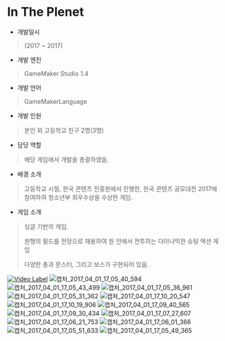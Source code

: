 # In The Plenet

- 개발일시
> (2017 ~ 2017)
- 개발 엔진
> GameMaker Studio 1.4
- 개발 언어
> GameMakerLanguage
- 개발 인원
> 본인 외 고등학교 친구 2명(3명)
- 담당 역할
> 해당 게임에서 개발을 총괄하였음.
- 배경 소개
> 고등학교 시절, 한국 콘텐츠 진흥원에서 진행한, 한국 콘텐츠 공모대전 2017에 참여하여 청소년부 최우수상을 수상한 게임. 
>
- 게임 소개
> 싱글 기반의 게임.
>
> 원형의 필드를 전장으로 채용하여 원 안에서 전투하는 다이나믹한 슈팅 액션 게임
>
> 다양한 총과 몬스터, 그리고 보스가 구현되어 있음.
> 
[![Video Label](http://img.youtube.com/vi/KK9MUdIqjfg/0.jpg)](https://youtu.be/KK9MUdIqjfg)
![캡처_2017_04_01_17_05_40_594](https://github.com/dipper1002/dipper1002/assets/42773970/4f1bb9ed-8212-4791-b13a-bdd365cfe57e)
![캡처_2017_04_01_17_05_43_499](https://github.com/dipper1002/dipper1002/assets/42773970/3f533d08-d85c-4e5e-9750-92538b0d9224)
![캡처_2017_04_01_17_05_36_961](https://github.com/dipper1002/dipper1002/assets/42773970/23a1218f-ec59-4830-ae0e-fe8176dab728)
![캡처_2017_04_01_17_05_31_362](https://github.com/dipper1002/dipper1002/assets/42773970/e0e26245-1f6b-4135-9810-dc7348bf10bb)
![캡처_2017_04_01_17_10_20_547](https://github.com/dipper1002/dipper1002/assets/42773970/8d56b76c-1bfc-4ec6-b3d3-ae82f0a5532e)
![캡처_2017_04_01_17_10_19_906](https://github.com/dipper1002/dipper1002/assets/42773970/8eccdda0-6201-4c83-9720-415f4c87714c)
![캡처_2017_04_01_17_09_40_565](https://github.com/dipper1002/dipper1002/assets/42773970/c4edfafe-3fc4-4746-9354-c7e5a873cef8)
![캡처_2017_04_01_17_09_30_434](https://github.com/dipper1002/dipper1002/assets/42773970/db1072cd-3df4-4541-b760-85af4ce632fc)
![캡처_2017_04_01_17_07_27_607](https://github.com/dipper1002/dipper1002/assets/42773970/7de49ff3-e312-4a4a-8048-ac5bbb6260ee)
![캡처_2017_04_01_17_06_21_753](https://github.com/dipper1002/dipper1002/assets/42773970/c2bdc718-22f7-4488-8f2b-8bca9ecfa0d8)
![캡처_2017_04_01_17_06_01_366](https://github.com/dipper1002/dipper1002/assets/42773970/7c7b96db-7b42-4a58-a06a-1ec0a048438e)
![캡처_2017_04_01_17_05_51_633](https://github.com/dipper1002/dipper1002/assets/42773970/2b39a952-32d3-4586-8631-b239e012a145)
![캡처_2017_04_01_17_05_49_365](https://github.com/dipper1002/dipper1002/assets/42773970/131ced29-5c19-4381-a814-cb33d10673cd)


